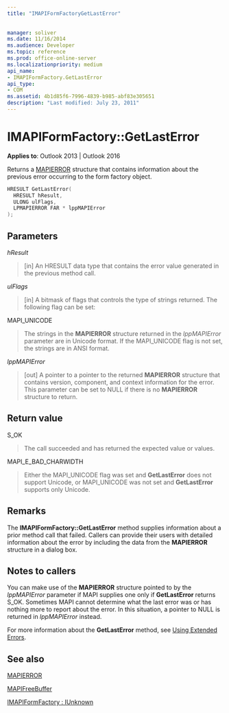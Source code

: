```yaml
---
title: "IMAPIFormFactoryGetLastError"
 
 
manager: soliver
ms.date: 11/16/2014
ms.audience: Developer
ms.topic: reference
ms.prod: office-online-server
ms.localizationpriority: medium
api_name:
- IMAPIFormFactory.GetLastError
api_type:
- COM
ms.assetid: 4b1d85f6-7996-4839-b985-abf83e305651
description: "Last modified: July 23, 2011"
---
```


# IMAPIFormFactory::GetLastError

  
  
**Applies to**: Outlook 2013 | Outlook 2016 
  
Returns a [MAPIERROR](mapierror.md) structure that contains information about the previous error occurring to the form factory object. 
  
```cpp
HRESULT GetLastError(
  HRESULT hResult,
  ULONG ulFlags,
  LPMAPIERROR FAR * lppMAPIError
);
```

## Parameters

 _hResult_
  
> [in] An HRESULT data type that contains the error value generated in the previous method call.
    
 _ulFlags_
  
> [in] A bitmask of flags that controls the type of strings returned. The following flag can be set: 
    
MAPI_UNICODE 
  
> The strings in the **MAPIERROR** structure returned in the _lppMAPIError_ parameter are in Unicode format. If the MAPI_UNICODE flag is not set, the strings are in ANSI format. 
    
 _lppMAPIError_
  
> [out] A pointer to a pointer to the returned **MAPIERROR** structure that contains version, component, and context information for the error. This parameter can be set to NULL if there is no **MAPIERROR** structure to return. 
    
## Return value

S_OK 
  
> The call succeeded and has returned the expected value or values.
    
MAPI_E_BAD_CHARWIDTH 
  
> Either the MAPI_UNICODE flag was set and **GetLastError** does not support Unicode, or MAPI_UNICODE was not set and **GetLastError** supports only Unicode. 
    
## Remarks

The **IMAPIFormFactory::GetLastError** method supplies information about a prior method call that failed. Callers can provide their users with detailed information about the error by including the data from the **MAPIERROR** structure in a dialog box. 
  
## Notes to callers

You can make use of the **MAPIERROR** structure pointed to by the  _lppMAPIError_ parameter if MAPI supplies one only if **GetLastError** returns S_OK. Sometimes MAPI cannot determine what the last error was or has nothing more to report about the error. In this situation, a pointer to NULL is returned in  _lppMAPIError_ instead. 
  
For more information about the **GetLastError** method, see [Using Extended Errors](mapi-extended-errors.md).
  
## See also



[MAPIERROR](mapierror.md)
  
[MAPIFreeBuffer](mapifreebuffer.md)
  
[IMAPIFormFactory : IUnknown](imapiformfactoryiunknown.md)

